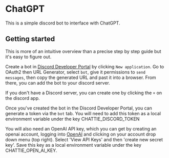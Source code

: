 # ChatGPT
This is a simple discord bot to interface with ChatGPT.

## Getting started

This is more of an intuitive overview than a precise step by step guide but it's easy to figure out.

Create a bot in [Discord Developer Portal](https://discord.com/developers/applications) by clicking `New application`.
Go to OAuth2 then URL Generator, select `bot`, give it permissions to `send messages`, then copy the generated URL and past it into a browser. From there, you can add the bot to your discord server.

If you don't have a Discord server, you can create one by clicking the `+` on the discord app.

Once you've created the bot in the Discord Developer Portal, you can generate a token via the `bot` tab. You will need to add this token as a local environment variable under the key CHATTIE_DISCORD_TOKEN

You will also need an OpenAI API key, which you can get by creating an openai account, logging into [OpenAI](https://platform.openai.com/) and clicking on your account drop down menu (top right). Select 'View API Keys' and then 'create new secret key'.
Save this key as a local environment variable under the key CHATTIE_OPEN_AI_KEY.

